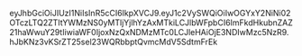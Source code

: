 eyJhbGciOiJIUzI1NiIsInR5cCI6IkpXVCJ9.eyJ1c2VySWQiOiIwOGYxY2NiNi02OTczLTQ2ZTItYWMzNS0yMTljYjlhYzAxMTkiLCJlbWFpbCI6ImFkdHkubnZAZ21haWwuY29tIiwiaWF0IjoxNzQxNDMzMTc0LCJleHAiOjE3NDIwMzc5NzR9.hJbKNz3vKSrZT25sel23WQRbbptQvmcMdV5SdtmFrEk
